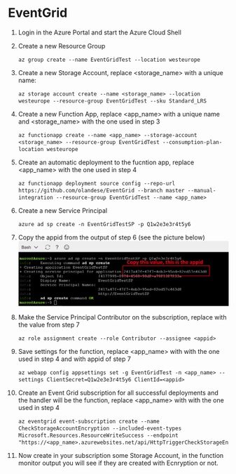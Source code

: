 # EventGrid

1. Login in the Azure Portal and start the Azure Cloud Shell

2. Create a new Resource Group

    ```azurecli-interactive
    az group create --name EventGridTest --location westeurope
    ```
3. Create a new Storage Account, replace <storage_name> with a unique name: 

    ```azurecli-interactive
    az storage account create --name <storage_name> --location westeurope --resource-group EventGridTest --sku Standard_LRS
    ```

4. Create a new Function App, replace <app_name> with a unique name and <storage_name> with the one used in step 3

    ```azurecli-interactive
    az functionapp create --name <app_name> --storage-account <storage_name> --resource-group EventGridTest --consumption-plan-location westeurope
    ```

5. Create an automatic deployment to the fucntion app, replace <app_name> with the one used in step 4

    ```azurecli-interactive
    az functionapp deployment source config --repo-url https://github.com/olandese/EventGrid --branch master --manual-integration --resource-group EventGridTest --name <app_name> 
    ```

6. Create a new Service Principal

    ```azurecli-interactive
    azure ad sp create -n EventGridTestSP -p Q1w2e3e3r4t5y6
    ```
7. Copy the appid from the output of step 6 (see the picture below)
    ![Appid](https://raw.githubusercontent.com/olandese/EventGrid/master/img/principalappid.PNG)

8. Make the Service Principal Contributor on the subscription, replace <appid> with the value from step 7

    ```azurecli-interactive
    az role assignment create --role Contributor --assignee <appid>
    ```
9. Save settings for the function, replace <app_name> with with the one used in step 4 and <appid> with appid of step 7

    ```azurecli-interactive
    az webapp config appsettings set -g EventGridTest -n <app_name> --settings ClientSecret=Q1w2e3e3r4t5y6 ClientId=<appid>
    ```
10. Create an Event Grid subscription for all successful deployments and the handler will be the function, replace <app_name> with with the one used in step 4

    ```azurecli-interactive
    az eventgrid event-subscription create --name CheckStorageAccountEncryption --included-event-types Microsoft.Resources.ResourceWriteSuccess --endpoint "https://<app_name>.azurewebsites.net/api/HttpTriggerCheckStorageEncryption"
    ``` 

11. Now create in your subscription some Storage Account, in the function monitor output you will see if they are created with Ecnryption or not.
